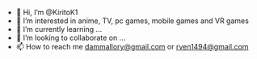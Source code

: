 - 👋 Hi, I’m @KiritoK1
- 👀 I’m interested in anime, TV, pc games, mobile games and VR games
- 🌱 I’m currently learning ...
- 💞️ I’m looking to collaborate on ...
- 📫 How to reach me dammallory@gmail.com or rven1494@gmail.com

<!---
KiritoK1/KiritoK1 is a ✨ special ✨ repository because its `README.md` (this file) appears on your GitHub profile.
You can click the Preview link to take a look at your changes.
--->
